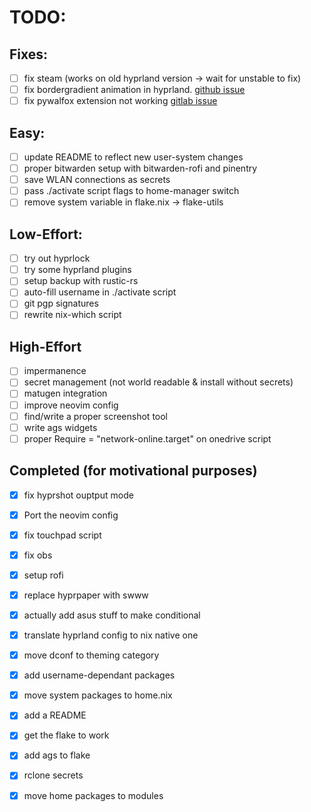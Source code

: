 
# TODO:

## Fixes:
- [ ] fix steam (works on old hyprland version -> wait for unstable to fix)
- [ ] fix bordergradient animation in hyprland. [github issue](https://github.com/hyprwm/Hyprland/issues/5693)
- [ ] fix pywalfox extension not working [gitlab issue](https://gitlab.com/rycee/nur-expressions/-/issues/217)

## Easy:
- [ ] update README to reflect new user-system changes
- [ ] proper bitwarden setup with bitwarden-rofi and pinentry
- [ ] save WLAN connections as secrets
- [ ] pass ./activate script flags to home-manager switch
- [ ] remove system variable in flake.nix -> flake-utils

## Low-Effort:
- [ ] try out hyprlock
- [ ] try some hyprland plugins
- [ ] setup backup with rustic-rs
- [ ] auto-fill username in ./activate script
- [ ] git pgp signatures
- [ ] rewrite nix-which script

## High-Effort
- [ ] impermanence
- [ ] secret management (not world readable & install without secrets)
- [ ] matugen integration
- [ ] improve neovim config
- [ ] find/write a proper screenshot tool
- [ ] write ags widgets
- [ ] proper Require = "network-online.target" on onedrive script

## Completed (for motivational purposes)
- [x] fix hyprshot ouptput mode
- [x] Port the neovim config
- [x] fix touchpad script
- [x] fix obs
- [x] setup rofi
- [x] replace hyprpaper with swww
- [x] actually add asus stuff to make conditional
- [x] translate hyprland config to nix native one
- [x] move dconf to theming category
- [x] add username-dependant packages
- [x] move system packages to home.nix
- [x] add a README
- [x] get the flake to work
- [x] add ags to flake
- [x] rclone secrets
- [x] move home packages to modules

